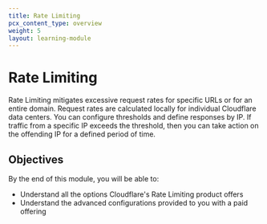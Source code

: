 ```yaml
---
title: Rate Limiting
pcx_content_type: overview
weight: 5
layout: learning-module
---
```


# Rate Limiting

Rate Limiting mitigates excessive request rates for specific URLs or for an entire domain. Request rates are calculated locally for individual Cloudflare data centers. You can configure thresholds and define responses by IP. If traffic from a specific IP exceeds the threshold, then you can take action on the offending IP for a defined period of time.

## Objectives

By the end of this module, you will be able to:

- Understand all the options Cloudflare's Rate Limiting product offers
- Understand the advanced configurations provided to you with a paid offering